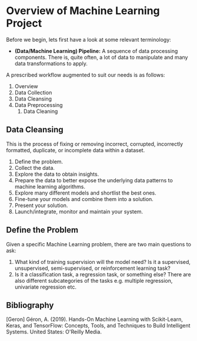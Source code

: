 # Overview of Machine Learning Project

Before we begin, lets first have a look at some relevant terminology:
* **(Data/Machine Learning) Pipeline:** A sequence of data processing components. There is, quite often, a lot of data to manipulate and many data transformations to apply.

A prescribed workflow augmented to suit our needs is as follows:
1. Overview
2. Data Collection
3. Data Cleansing
3. Data Preprocessing
   1. Data Cleaning

## Data Cleansing
This is the process of fixing or removing incorrect, corrupted, incorrectly formatted, duplicate, or incomplete data within a dataset.
    
1. Define the problem.
2. Collect the data.
3. Explore the data to obtain insights.
4. Prepare the data to better expose the underlying data patterns to machine learning algorithms.
5. Explore many different models and shortlist the best ones.
6. Fine-tune your models and combine them into a solution.
7. Present your solution.
8. Launch/integrate, monitor and maintain your system.

## Define the Problem
Given a specific Machine Learning problem, there are two main questions to ask:
1. What kind of training supervision will the model need? Is it a supervised, unsupervised, semi-supervised, or reinforcement learning task?
2. Is it a classification task, a regression task, or something else? There are also different subcategories of the tasks e.g. multiple regression, univariate regression etc.

## Bibliography
[Geron] Géron, A. (2019). Hands-On Machine Learning with Scikit-Learn, Keras, and TensorFlow: Concepts, Tools, and Techniques to Build Intelligent Systems. United States: O'Reilly Media.
